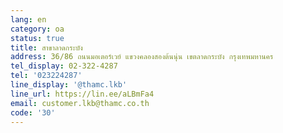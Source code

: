 ```yaml
---
lang: en
category: oa
status: true
title: สาขาลาดกระบัง
address: 36/86 ถนนมอเตอร์เวย์ แขวงคลองสองต้นนุ่น เขตลาดกระบัง กรุงเทพมหานคร
tel_display: 02-322-4287
tel: '023224287'
line_display: '@thamc.lkb'
line_url: https://lin.ee/aLBmFa4
email: customer.lkb@thamc.co.th
code: '30'
---
```

